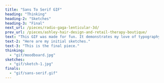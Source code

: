 ```yaml
---
title: "Sans To Serif GIF"
heading: "Thinking"
heading-2: "Sketches"
heading-3: "Final"
next_url: /pieces/radio-gaga-lenticular-3d/
prev_url: /pieces/ashley-hair-design-and-retail-therapy-boutique/
text: "This GIF was made for fun. It demonstrates my love of typography in a playful way and is an easy tool to show beginner designers how to differentiate between a sans and a serif."
text-2: "Here are my initial sketches."
text-3: "This is the final piece."
thinking:
  - "gif/moodboard.jpg"
sketches:
  - "gif/sketch-1.jpg"
finals:
  - "gif/sans-serif.gif"
---
```

